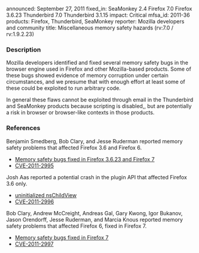 announced: September 27, 2011
fixed_in: SeaMonkey 2.4
          Firefox 7.0
          Firefox 3.6.23
          Thunderbird 7.0
          Thunderbird 3.1.15
impact: Critical
mfsa_id: 2011-36
products: Firefox, Thunderbird, SeaMonkey
reporter: Mozilla developers and community
title: Miscellaneous memory safety hazards (rv:7.0 / rv:1.9.2.23)

<h3>Description</h3>

<p>Mozilla developers identified and fixed several memory safety bugs
in the browser engine used in Firefox and other Mozilla-based
products. Some of these bugs showed evidence of memory corruption
under certain circumstances, and we presume that with enough effort at
least some of these could be exploited to run arbitrary code.</p>

<p>In general these flaws cannot be exploited through email in the Thunderbird
and SeaMonkey products because scripting is disabled,, but are potentially a risk
in browser or browser-like contexts in those products.</p>

<h3>References</h3>

<p>Benjamin Smedberg, Bob Clary, and Jesse Ruderman reported
memory safety problems that affected Firefox 3.6 and Firefox 6.</p>
<ul>
  <li><a href="https://bugzilla.mozilla.org/buglist.cgi?bug_id=655098,660453,662215,665360">
          Memory safety bugs fixed in Firefox 3.6.23 and Firefox 7</a></li>
  <li><a class="ex-ref" href="http://cve.mitre.org/cgi-bin/cvename.cgi?name=CVE-2011-2995">CVE-2011-2995</a></li>
</ul>

<p>Josh Aas reported a potential crash in the plugin API that affected Firefox 3.6 only.</p>
<ul>
  <li><a href="https://bugzilla.mozilla.org/show_bug.cgi?id=555018">uninitialized nsChildView</a></li>
  <li><a class="ex-ref" href="http://cve.mitre.org/cgi-bin/cvename.cgi?name=CVE-2011-2996">CVE-2011-2996</a></li>
</ul>

<p>Bob Clary, Andrew McCreight, Andreas Gal, Gary Kwong, Igor Bukanov,
Jason Orendorff, Jesse Ruderman, and Marcia Knous
reported memory safety problems that affected Firefox 6, fixed in Firefox 7.
</p>
<ul>
  <li><a href="https://bugzilla.mozilla.org/buglist.cgi?bug_id=672436,667011,671756,657198,667507,658864,661567,664930,668941,669228,670319,673757,678818,552002">
          Memory safety bugs fixed in Firefox 7</a></li>
  <li><a class="ex-ref" href="http://cve.mitre.org/cgi-bin/cvename.cgi?name=CVE-2011-2997">CVE-2011-2997</a></li>
</ul>



